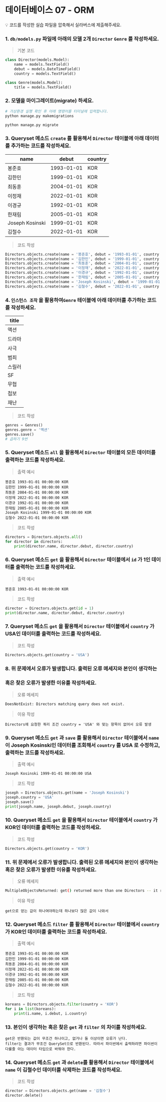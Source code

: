 # 데이터베이스 07 - ORM

<aside>
💡 코드를 작성한 실습 파일을 압축해서 실라버스에 제출해주세요.

</aside>

### 1. `db/models.py` 파일에 아래의 모델 2개 `Director` `Genre` 를 작성하세요.

> 기본 코드
> 

```python
class Director(models.Model):
    name = models.TextField()
    debut = models.DateTimeField()
    country = models.TextField()

class Genre(models.Model):
    title = models.TextField()
```



### 2. 모델을 마이그레이트(migrate) 하세요.

```bash
# 가상환경 실행 확인 후 아래 명령어를 터미널에 입력합니다.
python manage.py makemigrations

python manage.py migrate
```



### 3. Queryset 메소드 `create` 를 활용해서  `Director` 테이블에 아래 데이터를 추가하는 코드를 작성하세요.

| name | debut | country |
| --- | --- | --- |
| 봉준호 | 1993-01-01 | KOR |
| 김한민 | 1999-01-01 | KOR |
| 최동훈 | 2004-01-01 | KOR |
| 이정재 | 2022-01-01 | KOR |
| 이경규 | 1992-01-01 | KOR |
| 한재림 | 2005-01-01 | KOR |
| Joseph Kosinski | 1999-01-01 | KOR |
| 김철수 | 2022-01-01 | KOR |

> 코드 작성
> 

```python
Directors.objects.create(name = '봉준호', debut = '1993-01-01', country = 'KOR')
Directors.objects.create(name = '김한민', debut = '1999-01-01', country = 'KOR')
Directors.objects.create(name = '최동훈', debut = '2004-01-01', country = 'KOR')
Directors.objects.create(name = '이정재', debut = '2022-01-01', country = 'KOR')
Directors.objects.create(name = '이경규', debut = '1992-01-01', country = 'KOR')
Directors.objects.create(name = '한재림', debut = '2005-01-01', country = 'KOR')
Directors.objects.create(name = 'Joseph Kosinski', debut = '1999-01-01', country = 'KOR')
Directors.objects.create(name = '김철수', debut = '2022-01-01', country = 'KOR')
```



### 4. `인스턴스 조작` 을 활용하여`Genre` 테이블에 아래 데이터를 추가하는 코드를 작성하세요.

| title |
| --- |
| 액션 |
| 드라마 |
| 사극 |
| 범죄 |
| 스릴러 |
| SF |
| 무협 |
| 첩보 |
| 재난 |

> 코드 작성
> 

```python
genres = Genres()
genres.genre = '액션'
genres.save()
# 곱하기 9번
```



### 5. Queryset 메소드 `all` 을 활용해서 `Director` 테이블의 모든 데이터를 출력하는 코드를 작성하세요.

> 출력 예시
> 

```
봉준호 1993-01-01 00:00:00 KOR
김한민 1999-01-01 00:00:00 KOR
최동훈 2004-01-01 00:00:00 KOR
이정재 2022-01-01 00:00:00 KOR
이경규 1992-01-01 00:00:00 KOR
한재림 2005-01-01 00:00:00 KOR
Joseph Kosinski 1999-01-01 00:00:00 KOR
김철수 2022-01-01 00:00:00 KOR
```

> 코드 작성
> 

```python
directors = Directors.objects.all()
for director in directors:
	print(director.name, director.debut, director.country)
```



### 6. Queryset 메소드 `get` 을 활용해서 `Director` 테이블에서 `id` 가 1인 데이터를 출력하는 코드를 작성하세요.

> 출력 예시
> 

```
봉준호 1993-01-01 00:00:00 KOR
```

> 코드 작성
> 

```python
director = Directors.objects.get(id = 1)
print(director.name, director.debut, director.country)
```



### 7. Queryset 메소드 `get` 을 활용해서 `Director` 테이블에서 `country` 가 USA인 데이터를 출력하는 코드를 작성하세요.

> 코드 작성
> 

```python
Directors.objects.get(country = 'USA')
```



### 8. 위 문제에서 오류가 발생합니다. 출력된 오류 메세지와 본인이 생각하는 

### 혹은 찾은 오류가 발생한 이유를 작성하세요.

> 오류 메세지
> 

```bash
DoesNotExist: Directors matching query does not exist.
```

> 이유 작성
> 

```
Directors에 요청한 쿼리 조건 country = 'USA' 와 맞는 항목이 없어서 오류 발생
```



### 9. Queryset 메소드 `get` 과 `save` 를 활용해서 `Director` 테이블에서  `name` 이 Joseph Kosinski인 데이터를 조회해서 `country` 를 USA 로 수정하고, 출력하는 코드를 작성하세요.

> 출력 예시
> 

```
Joseph Kosinski 1999-01-01 00:00:00 USA
```

> 코드 작성
> 

```python
joseph = Directors.objects.get(name = 'Joseph Kosinski')
joseph.country = 'USA'
joseph.save()
print(joseph.name, joseph.debut, joseph.country)
```



### 10. Queryset 메소드 `get` 을 활용해서 `Director` 테이블에서 `country` 가 KOR인 데이터를 출력하는 코드를 작성하세요.

> 코드 작성
> 

```python
Directors.objects.get(country = 'KOR')
```

### 11. 위 문제에서 오류가 발생합니다. 출력된 오류 메세지와 본인이 생각하는 혹은 찾은 오류가 발생한 이유를 작성하세요.

> 오류 메세지
> 

```bash
MultipleObjectsReturned: get() returned more than one Directors -- it returned 7!
```

> 이유 작성
> 

```
get으로 얻는 값이 하나여야하는데 하나보다 많은 값이 나와서
```



### 12. Queryset 메소드 `filter` 를 활용해서 `Director` 테이블에서 `country` 가 KOR인 데이터를 출력하는 코드를 작성하세요.

> 출력 예시
> 

```
봉준호 1993-01-01 00:00:00 KOR
김한민 1999-01-01 00:00:00 KOR
최동훈 2004-01-01 00:00:00 KOR
이정재 2022-01-01 00:00:00 KOR
이경규 1992-01-01 00:00:00 KOR
한재림 2005-01-01 00:00:00 KOR
김철수 2022-01-01 00:00:00 KOR
```

> 코드 작성
> 

```python
koreans = Directors.objects.filter(country = 'KOR')
for i in list(koreans):
	print(i.name, i.debut, i.country)
```



### 13. 본인이 생각하는 혹은 찾은 `get` 과 `filter` 의 차이를 작성하세요.

```
get은 반환되는 값이 무조건 하나이고, 없거나 둘 이상이면 오류가 난다.
filter는 결과가 무조건 QuerySet으로 반환된다. 따라서 파이썬에서 출력하려면 파이썬이 다룰줄 아는 데이터 타입으로 바꿔야 한다. 
```



### 14. Queryset 메소드 `get` 과 `delete`를 활용해서  `Director` 테이블에서 `name` 이 김철수인 데이터를 삭제하는 코드를 작성하세요.

> 코드 작성
> 

```python
director = Directors.objects.get(name = '김철수')
director.delete()
```